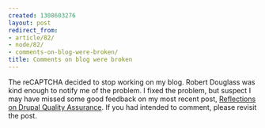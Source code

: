 ```yaml
---
created: 1308603276
layout: post
redirect_from:
- article/82/
- node/82/
- comments-on-blog-were-broken/
title: Comments on blog were broken
---
```

The reCAPTCHA decided to stop working on my blog. Robert Douglass was kind enough to notify me of the problem. I fixed the problem, but suspect I may have missed some good feedback on my most recent post, <a href="/reflections-on-drupal-quality-assurance">Reflections on Drupal Quality Assurance</a>. If you had intended to comment, please revisit the post.
